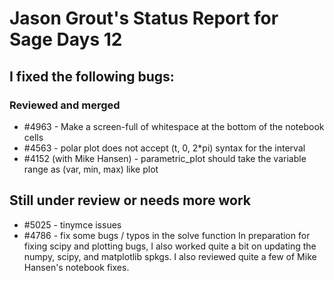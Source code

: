 

# Jason Grout's Status Report for Sage Days 12


## I fixed the following bugs:


### Reviewed and merged

* #4963 - Make a screen-full of whitespace at the bottom of the notebook cells 
* #4563 - polar plot does not accept (t, 0, 2*pi) syntax for the interval 
* #4152 (with Mike Hansen) - parametric_plot should take the variable range as (var, min, max) like plot 

## Still under review or needs more work

* #5025 - tinymce issues 
* #4786 - fix some bugs / typos in the solve function 
In preparation for fixing scipy and plotting bugs, I also worked quite a bit on updating the numpy, scipy, and matplotlib spkgs.  I also reviewed quite a few of Mike Hansen's notebook fixes. 
